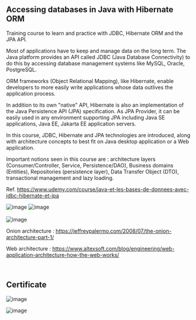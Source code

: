 ## Accessing databases in Java with Hibernate ORM

Training course to learn and practice with JDBC, Hibernate ORM and the JPA API.

Most of applications have to keep and manage data on the long term. The Java platform provides an API called JDBC (Java Database Connectivity) to do this by accessing database management systems like MySQL, Oracle, PostgreSQL.

ORM frameworks (Object Relational Mapping), like Hibernate, enable developers to more easily write applications whose data outlives the application process. 

In addition to its own "native" API, Hibernate is also an implementation of the Java Persistence API (JPA) specification. As JPA Provider, it can be easily used in any environment supporting JPA including Java SE applications, Java EE, Jakarta EE application servers.

In this course, JDBC, Hibernate and JPA technologies are introduced, along with architecture concepts to best fit on Java desktop application or a Web application. 

Important notions seen in this course are : architecture layers (Consumer/Controller, Service, Persistence/DAO), Business domains (Entities), Repositories (persistence layer), Data Transfer Object (DTO), transactional management and lazy loading.

Ref. https://www.udemy.com/course/java-et-les-bases-de-donnees-avec-jdbc-hibernate-et-jpa



![image](https://user-images.githubusercontent.com/36189996/136409694-7226e5b5-b182-41b9-a9e0-be672c7f9009.png) ![image](https://user-images.githubusercontent.com/36189996/136409279-6b7f2272-ff30-4102-9690-6230c8fe5c71.png)
<br><br>
![image](https://user-images.githubusercontent.com/36189996/136412968-64dfbaf3-6f6d-43ac-99be-f5cf3c12b241.png)


Onion architecture : https://jeffreypalermo.com/2008/07/the-onion-architecture-part-1/

Web architecture : https://www.altexsoft.com/blog/engineering/web-application-architecture-how-the-web-works/

<br>

## Certificate
![image](https://user-images.githubusercontent.com/36189996/136406852-3e534ef2-563c-4722-94a7-826852193de0.png)

![image](https://user-images.githubusercontent.com/36189996/137469976-69147cbe-79cb-4207-bf29-502467856bc4.png)
